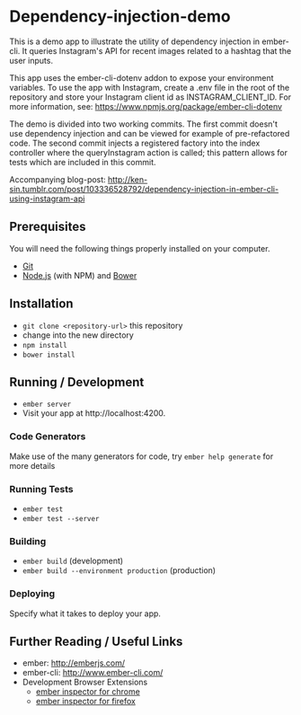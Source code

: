 # Dependency-injection-demo

This is a demo app to illustrate the utility of dependency injection in ember-cli. It queries Instagram's API for recent images related to a hashtag that the user inputs.

This app uses the ember-cli-dotenv addon to expose your environment variables.
To use the app with Instagram, create a .env file in the root of the repository and store your Instagram client id as INSTAGRAM_CLIENT_ID.
For more information, see: https://www.npmjs.org/package/ember-cli-dotenv

The demo is divided into two working commits. The first commit doesn't use dependency injection and can be viewed for example of pre-refactored code. The second commit injects a registered factory into the index controller where the queryInstagram action is called; this pattern allows for tests which are included in this commit.

Accompanying blog-post: http://ken-sin.tumblr.com/post/103336528792/dependency-injection-in-ember-cli-using-instagram-api

## Prerequisites

You will need the following things properly installed on your computer.

* [Git](http://git-scm.com/)
* [Node.js](http://nodejs.org/) (with NPM) and [Bower](http://bower.io/)

## Installation

* `git clone <repository-url>` this repository
* change into the new directory
* `npm install`
* `bower install`

## Running / Development

* `ember server`
* Visit your app at http://localhost:4200.

### Code Generators

Make use of the many generators for code, try `ember help generate` for more details

### Running Tests

* `ember test`
* `ember test --server`

### Building

* `ember build` (development)
* `ember build --environment production` (production)

### Deploying

Specify what it takes to deploy your app.

## Further Reading / Useful Links

* ember: http://emberjs.com/
* ember-cli: http://www.ember-cli.com/
* Development Browser Extensions
  * [ember inspector for chrome](https://chrome.google.com/webstore/detail/ember-inspector/bmdblncegkenkacieihfhpjfppoconhi)
  * [ember inspector for firefox](https://addons.mozilla.org/en-US/firefox/addon/ember-inspector/)

